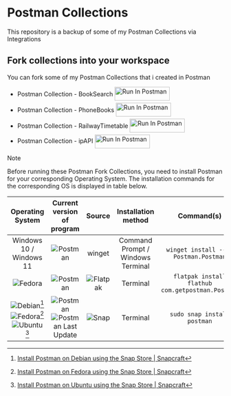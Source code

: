 # Postman Collections

This repository is a backup of some of my Postman Collections via Integrations

## Fork collections into your workspace

You can fork some of my Postman Collections that i created in Postman

* Postman Collection - BookSearch [<img src="https://run.pstmn.io/button.svg" alt="Run In Postman" style="width: 128px; height: 32px; vertical-align: middle; padding-bottom: 5px;">](https://god.gw.postman.com/run-collection/30511029-9816248a-3efa-42fa-992e-92964ce588d0?action=collection%2Ffork&source=rip_markdown&collection-url=entityId%3D30511029-9816248a-3efa-42fa-992e-92964ce588d0%26entityType%3Dcollection%26workspaceId%3D0d1b2523-2160-4e28-b509-88a3c5a97273)
* Postman Collection - PhoneBooks [<img src="https://run.pstmn.io/button.svg" alt="Run In Postman" style="width: 128px; height: 32px; vertical-align: middle; padding-bottom: 5px;">](https://god.gw.postman.com/run-collection/31203128-107bf03c-50ea-4b07-9a35-646bc23a285a?action=collection%2Ffork&source=rip_markdown&collection-url=entityId%3D31203128-107bf03c-50ea-4b07-9a35-646bc23a285a%26entityType%3Dcollection%26workspaceId%3D0d1b2523-2160-4e28-b509-88a3c5a97273)
* Postman Collection - RailwayTimetable [<img src="https://run.pstmn.io/button.svg" alt="Run In Postman" style="width: 128px; height: 32px; vertical-align: middle; padding-bottom: 5px;">](https://god.gw.postman.com/run-collection/31203128-0e23d46d-f136-4abc-92a9-853a6c4c5790?action=collection%2Ffork&source=rip_markdown&collection-url=entityId%3D31203128-0e23d46d-f136-4abc-92a9-853a6c4c5790%26entityType%3Dcollection%26workspaceId%3D0d1b2523-2160-4e28-b509-88a3c5a97273)
* Postman Collection - ipAPI [<img src="https://run.pstmn.io/button.svg" alt="Run In Postman" style="width: 128px; height: 32px; vertical-align: middle;">](https://god.gw.postman.com/run-collection/31203128-9ccd02bd-8e9a-43c5-9d18-6c5e86d7aa9a?action=collection%2Ffork&source=rip_markdown&collection-url=entityId%3D31203128-9ccd02bd-8e9a-43c5-9d18-6c5e86d7aa9a%26entityType%3Dcollection%26workspaceId%3D0d1b2523-2160-4e28-b509-88a3c5a97273)

> [!NOTE]
> Before running these Postman Fork Collections, you need to install Postman for your corresponding Operating System. The installation commands for the corresponding OS is displayed in table below.

| Operating System | Current version of program | Source | Installation method | Command(s) |
|:----------------:|:--------------------------:|:------:|:-------------------:|:----------:|
|Windows 10 / Windows 11|<img src="https://img.shields.io/winget/v/Postman.Postman?logo=postman&logoColor=white&logoSize=auto&label=Postman&color=ff6c37" alt="Postman" style="vertical-align: middle;">|winget|Command Prompt / Windows Terminal|`winget install --id Postman.Postman`|
|<img src="https://img.shields.io/badge/Fedora-51a2da?&logo=fedora&logoColor=white&logoSize=auto" alt="Fedora" style="vertical-align: middle;">|<img src="https://img.shields.io/flathub/v/com.getpostman.Postman?logo=postman&logoColor=white&logoSize=auto&label=Postman&color=ff6c37" alt="Postman" style="vertical-align: middle;">|<img src="https://img.shields.io/badge/Flatpak-4a90d9?&logo=flatpak&logoColor=white&logoSize=auto" alt="Flatpak" style="vertical-align: middle;">|Terminal|`flatpak install flathub com.getpostman.Postman`|
|<img src="https://img.shields.io/badge/Debian-a81d33?&logo=debian&logoColor=white&logoSize=auto" alt="Debian" style="vertical-align: middle;">[^1]<br><img src="https://img.shields.io/badge/Fedora-51a2da?&logo=fedora&logoColor=white&logoSize=auto" alt="Fedora" style="vertical-align: middle;">[^2]<br><img src="https://img.shields.io/badge/Ubuntu-e95420?&logo=ubuntu&logoColor=white&logoSize=auto" alt="Ubuntu" style="vertical-align: middle;">[^3]|<img src="https://img.shields.io/snapcraft/v/postman/latest/stable?logo=postman&logoColor=white&logoSize=auto&label=Postman&color=ff6c37" alt="Postman" style="vertical-align: middle;"><br><img src="https://img.shields.io/snapcraft/last-update/postman/latest/stable?logo=postman&logoColor=white&logoSize=auto&label=Last Update&color=ff6c37" alt="Postman Last Update" style="vertical-align: middle;">|<img src="https://img.shields.io/badge/Snap-82bea0?&logo=snapcraft&logoColor=white&logoSize=auto" alt="Snap" style="vertical-align: middle;">|Terminal|`sudo snap install postman`|

[^1]:[Install Postman on Debian using the Snap Store | Snapcraft](https://snapcraft.io/install/postman/debian)
[^2]:[Install Postman on Fedora using the Snap Store | Snapcraft](https://snapcraft.io/install/postman/fedora)
[^3]:[Install Postman on Ubuntu using the Snap Store | Snapcraft](https://snapcraft.io/install/postman/ubuntu)